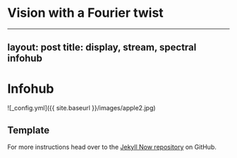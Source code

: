 # Vision with a Fourier twist


---
layout: post
title: display, stream, spectral infohub
---

# Infohub

![_config.yml]({{ site.baseurl }}/images/apple2.jpg)


## Template
For more instructions head over to the [Jekyll Now repository](https://github.com/barryclark/jekyll-now) on GitHub.
